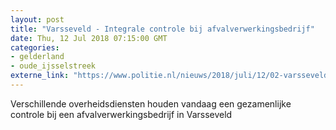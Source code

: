 ```yaml
---
layout: post
title: "Varsseveld - Integrale controle bij afvalverwerkingsbedrijf"
date: Thu, 12 Jul 2018 07:15:00 GMT
categories: 
- gelderland 
- oude_ijsselstreek 
externe_link: "https://www.politie.nl/nieuws/2018/juli/12/02-varsseveld-integrale-controle-bij-afvalverwerkingsbedrijf.html"
---
```


Verschillende overheidsdiensten houden vandaag een gezamenlijke controle bij een afvalverwerkingsbedrijf in Varsseveld
